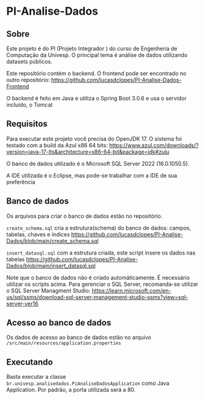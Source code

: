 # PI-Analise-Dados

## Sobre

Este projeto é do PI (Projeto Integrador ) do curso de Engenheria de Computação da Univesp. O principal tema é análise de dados utilizando datasets públicos. 

Este repositório contém o backend. O frontend pode ser encontrado no outro repositório: https://github.com/lucasdclopes/PI-Analise-Dados-Frontend

O backend é feito em Java e utiliza o Spring Boot 3.0.6 e usa o servidor incluído, o Tomcat

## Requisitos

Para executar este projeto você precisa do OpenJDK 17. O sistema foi testado com a build da Azul x86 64 bits: https://www.azul.com/downloads/?version=java-17-lts&architecture=x86-64-bit&package=jdk#zulu

O banco de dados utilizado é o Microsoft SQL Server 2022 (16.0.1050.5).

A IDE utilizada é o Eclipse, mas pode-se trabalhar com a IDE de sua preferência

## Banco de dados

Os arquivos para criar o banco de dados estão no repositório.

`create_schema.sql` cria a estrutura(schema) do banco de dados: campos, tabelas, chaves e índices 
https://github.com/lucasdclopes/PI-Analise-Dados/blob/main/create_schema.sql

`insert_datasql.sql` com a estrutura criada, este script insere os dados nas tabelas 
https://github.com/lucasdclopes/PI-Analise-Dados/blob/main/insert_datasql.sql

Note que o banco de dados não é criado automáticamente. É necessário utilizar os scripts acima. Para gerenciar o SQL Server, recomanda-se utilizar o SQL Server Managment Studio: https://learn.microsoft.com/en-us/sql/ssms/download-sql-server-management-studio-ssms?view=sql-server-ver16

## Acesso ao banco de dados

Os dados de acesso ao banco de dados estão no arquivo `/src/main/resources/application.properties`

## Executando

Basta executar a classe `br.univesp.analisedados.PiAnaliseDadosApplication` como Java Application. Por padrão, a porta utilizada será a 80.
